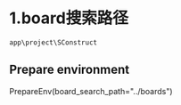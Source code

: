 # 1.board搜索路径

    app\project\SConstruct

## Prepare environment

PrepareEnv(board_search_path="../boards")